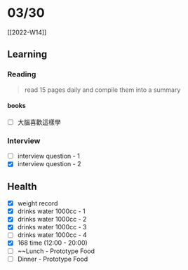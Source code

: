 # 03/30

[[2022-W14]]

## Learning

### Reading

> read 15 pages daily and compile them into a summary

#### books

- [ ] 大腦喜歡這樣學

### Interview

- [ ] interview question - 1
- [x] interview question - 2

## Health

- [x] weight record
- [x] drinks water 1000cc - 1
- [x] drinks water 1000cc - 2
- [x] drinks water 1000cc - 3
- [ ] drinks water 1000cc - 4
- [x] 168 time (12:00 - 20:00)
- [ ] ~~Lunch - Prototype Food
- [ ] Dinner - Prototype Food
